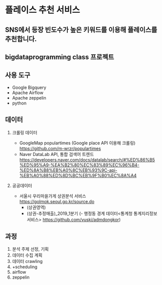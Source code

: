 # 플레이스 추천 서비스 
## SNS에서 등장 빈도수가 높은 키워드를 이용해 플레이스를 추천합니다. 
## bigdataprogramming class 프로젝트

## 사용 도구
- Google Bigquery
- Apache Airflow
- Apache zeppelin
- python

## 데이터
1. 크롤링 데이터
    - GoogleMap populartimes (Google place API 이용해 크롤링) 
    https://github.com/m-wrzr/populartimes
    - Naver DataLab API, 통합 검색어 트렌드
    https://developers.naver.com/docs/datalab/search/#%ED%86%B5%ED%95%A9-%EA%B2%80%EC%83%89%EC%96%B4-%ED%8A%B8%EB%A0%8C%EB%93%9C-api-%EB%A0%88%ED%8D%BC%EB%9F%B0%EC%8A%A4


2. 공공데이터
    - 서울시 우리마을가게 상권분석 서비스
    https://golmok.seoul.go.kr/source.do
        - (상권영역)
        - (상권-추정매출)_2019_1분기
    (- 행정동 경계 데이터<통계청 통계지리정보서비스>
    https://github.com/vuski/admdongkor) 

## 과정
1. 분석 주제 선정, 기획
2. 데이터 수집 계획
3. 데이터 crawling
4. +scheduling
5. airflow
6. zeppelin